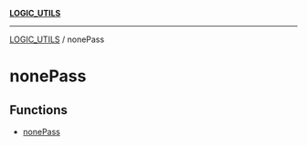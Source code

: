 [**LOGIC_UTILS**](../README.md)

***

[LOGIC_UTILS](../README.md) / nonePass

# nonePass

## Functions

- [nonePass](functions/nonePass.md)

